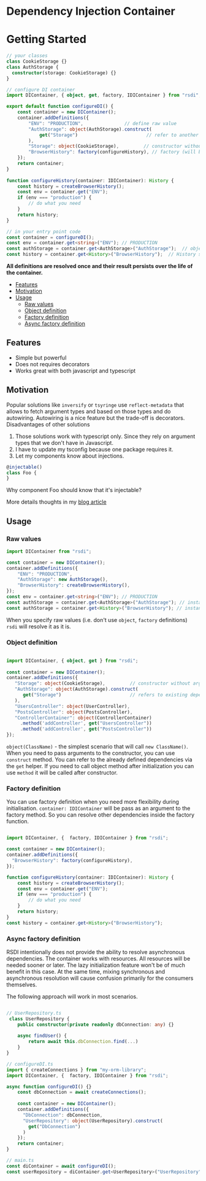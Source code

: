 # Dependency Injection Container

# Getting Started

```typescript
// your classes 
class CookieStorage {}
class AuthStorage {
  constructor(storage: CookieStorage) {}
}

// configure DI container
import DIContainer, { object, get, factory, IDIContainer } from "rsdi";

export default function configureDI() {
    const container = new DIContainer();
    container.addDefinitions({
        "ENV": "PRODUCTION",               // define raw value
        "AuthStorage": object(AuthStorage).construct(
            get("Storage")                         // refer to another dependency       
        ),
        "Storage": object(CookieStorage),         // constructor without arguments       
        "BrowserHistory": factory(configureHistory), // factory (will be called only once)  
    });
    return container;
}
    
function configureHistory(container: IDIContainer): History {
    const history = createBrowserHistory();
    const env = container.get("ENV");
    if (env === "production") {
        // do what you need
    }
    return history;
}

// in your entry point code
const container = configureDI();
const env = container.get<string>("ENV"); // PRODUCTION
const authStorage = container.get<AuthStorage>("AuthStorage");  // object of AuthStorage
const history = container.get<History>("BrowserHistory");  // History singleton will be returned

``` 

**All definitions are resolved once and their result persists over the life of the container.**


- [Features](#features)
- [Motivation](#motivation)
- [Usage](#usage)
    - [Raw values](#raw-values)
    - [Object definition](#object-definition)  
    - [Factory definition](#factory-definition)
    - [Async factory definition](#async-factory-definition)

## Features

- Simple but powerful 
- Does not requires decorators
- Works great with both javascript and typescript 

## Motivation 

Popular solutions like `inversify` or `tsyringe` use `reflect-metadata` that allows to fetch argument types and based on 
those types and do autowiring. Autowiring is a nice feature but the trade-off is decorators. 
Disadvantages of other solutions
1. Those solutions work with typescript only. Since they rely on argument types that we don't have in Javascript.
2. I have to update my tsconfig because one package requires it. 
3. Let my components know about injections. 

```typescript
@injectable()
class Foo {  
}
```
Why component Foo should know that it's injectable?

More details thoughts in my [blog article](https://medium.com/@radzserg/https-medium-com-radzserg-dependency-injection-in-react-part-1-c1decd9c2e7a) 

## Usage

### Raw values

```typescript
import DIContainer from "rsdi";

const container = new DIContainer();
container.addDefinitions({   
    "ENV": "PRODUCTION",  
    "AuthStorage": new AuthStorage(),
    "BrowserHistory": createBrowserHistory(),
});
const env = container.get<string>("ENV"); // PRODUCTION    
const authStorage = container.get<AuthStorage>("AuthStorage"); // instance of AuthStorage     
const authStorage = container.get<History>("BrowserHistory"); // instance of AuthStorage     
```

When you specify raw values (i.e. don't use `object`, `factory` definitions) `rsdi` will resolve it as it is. 

### Object definition

```typescript
  
import DIContainer, { object, get } from "rsdi";
  
const container = new DIContainer();
container.addDefinitions({
   "Storage": object(CookieStorage),         // constructor without arguments
   "AuthStorage": object(AuthStorage).construct(
      get("Storage")                         // refers to existing dependency       
   ),  
   "UsersController": object(UserController),
   "PostsController": object(PostsController),
   "ControllerContainer": object(ControllerContainer)
     .method('addController', get("UsersController"))
     .method('addController', get("PostsController"))
});
```

`object(ClassName)` - the simplest scenario that will call `new ClassName()`. When you need to pass arguments to the 
constructor, you can use `construct` method. You can refer to the already defined dependencies via the `get` helper. 
If you need to call object method after initialization you can use `method` it will be called after constructor. 

### Factory definition

You can use factory definition when you need more flexibility during initialisation. `container: IDIContainer` will be
pass as an argument to the factory method. So you can resolve other dependencies inside the factory function.

```typescript

import DIContainer, {  factory, IDIContainer } from "rsdi";

const container = new DIContainer();
container.addDefinitions({       
  "BrowserHistory": factory(configureHistory),   
});

function configureHistory(container: IDIContainer): History {
    const history = createBrowserHistory();
    const env = container.get("ENV");
    if (env === "production") {
        // do what you need
    }
    return history;
}
const history = container.get<History>("BrowserHistory"); 
```

### Async factory definition

RSDI intentionally does not provide the ability to resolve asynchronous dependencies. The container works with 
resources. All resources will be needed sooner or later. The lazy initialization feature won't be of much benefit 
in this case. At the same time, mixing synchronous and asynchronous resolution will cause confusion primarily for 
the consumers themselves.

The following approach will work in most scenarios.

```typescript

// UserRepository.ts
 class UserRepository {
    public constructor(private readonly dbConnection: any) {}
   
    async findUser() {       
        return await this.dbConnection.find(...)
    }
}

// configureDI.ts
import { createConnections } from "my-orm-library";
import DIContainer, {  factory, IDIContainer } from "rsdi";

async function configureDI() {}
    const dbConnection = await createConnections();
    
    const container = new DIContainer();
    container.addDefinitions({       
      "DbConnection": dbConnection,
      "UserRepository": object(UserRepository).construct(
        get("DbConnection")
      ) 
    });
    return container;
}

// main.ts
const diContainer = await configureDI();
const userRepository = diContainer.get<UserRepository>("UserRepository");
```
